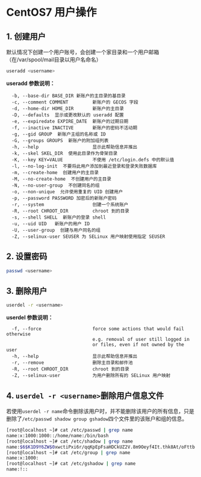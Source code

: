 # CentOS7 用户操作

## 1. 创建用户

默认情况下创建一个用户账号，会创建一个家目录和一个用户邮箱（在/var/spool/mail目录以用户名命名）

```sh
useradd <username>
```

**useradd 参数说明：**

```text
  -b, --base-dir BASE_DIR 新账户的主目录的基目录
  -c, --comment COMMENT         新账户的 GECOS 字段
  -d, --home-dir HOME_DIR       新账户的主目录
  -D, --defaults  显示或更改默认的 useradd 配置
  -e, --expiredate EXPIRE_DATE  新账户的过期日期
  -f, --inactive INACTIVE       新账户的密码不活动期
  -g, --gid GROUP  新账户主组的名称或 ID
  -G, --groups GROUPS  新账户的附加组列表
  -h, --help                    显示此帮助信息并推出
  -k, --skel SKEL_DIR  使用此目录作为骨架目录
  -K, --key KEY=VALUE           不使用 /etc/login.defs 中的默认值
  -l, --no-log-init  不要将此用户添加到最近登录和登录失败数据库
  -m, --create-home  创建用户的主目录
  -M, --no-create-home  不创建用户的主目录
  -N, --no-user-group  不创建同名的组
  -o, --non-unique  允许使用重复的 UID 创建用户
  -p, --password PASSWORD 加密后的新账户密码
  -r, --system                  创建一个系统账户
  -R, --root CHROOT_DIR         chroot 到的目录
  -s, --shell SHELL  新账户的登录 shell
  -u, --uid UID   新账户的用户 ID
  -U, --user-group  创建与用户同名的组
  -Z, --selinux-user SEUSER 为 SELinux 用户映射使用指定 SEUSER
```

</details>

## 2. 设置密码

```sh
passwd <username>
```

## 3. 删除用户

```sh
userdel -r <username>
```

**userdel 参数说明：**

```text
  -f, --force                   force some actions that would fail otherwise
                                e.g. removal of user still logged in
                                or files, even if not owned by the user
  -h, --help                    显示此帮助信息并推出
  -r, --remove                  删除主目录和邮件池
  -R, --root CHROOT_DIR         chroot 到的目录
  -Z, --selinux-user            为用户删除所有的 SELinux 用户映射
```

</details>

## 4. `userdel -r <username>`删除用户信息文件

若使用`userdel -r name`命令删除该用户时，并不能删除该用户的所有信息，只是删除了`/etc/passwd shadow group gshadow`四个文件里的该账户和组的信息。

```sh
[root@localhost ~]# cat /etc/passwd | grep name
name:x:1000:1000::/home/name:/bin/bash
[root@localhost ~]# cat /etc/shadow | grep name
name:$6$K1D9Y6ZW$0xwctiPxi6r/qqKpEpFsaHDCkUZ2V.8m9Oeyf4It.thk8At/oFttb.a3taMMkOWCissFOxYgZJ9QKK5N4dOUN.:19272:0:99999:7:::
[root@localhost ~]# cat /etc/group | grep name
name:x:1000:
[root@localhost ~]# cat /etc/gshadow | grep name
name:!::
```

‍
